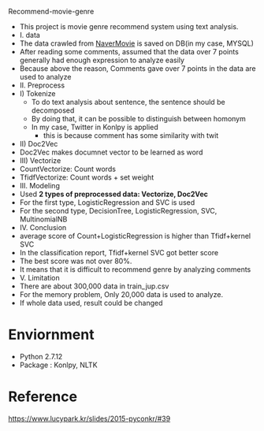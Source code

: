 Recommend-movie-genre
- This project is movie genre recommend system using text analysis.
- I. data
 - The data crawled from [NaverMovie](http://movie.naver.com/) is saved on DB(in my case, MYSQL)
 - After reading some comments, assumed that the data over 7 points generally had enough expression to analyze easily
 - Because above the reason, Comments gave over 7 points in the data are used to analyze
- II. Preprocess
 - I) Tokenize
   - To do text analysis about sentence, the sentence should be decomposed
   - By doing that, it can be possible to distinguish between homonym
   - In my case, Twitter in Konlpy is applied
     - this is because comment has some similarity with twit
 - II) Doc2Vec
  - Doc2Vec makes documnet vector to be learned as word
 - III) Vectorize
  - CountVectorize: Count words 
  - TfidfVectorize: Count words + set weight
- III. Modeling
 - Used **2 types of preprocessed data: Vectorize, Doc2Vec**
 - For the first type, LogisticRegression and SVC is used
 - For the second type, DecisionTree, LogisticRegression, SVC, MultinomialNB
- IV. Conclusion
 - average score of Count+LogisticRegression is higher than Tfidf+kernel SVC
 - In the classification report, Tfidf+kernel SVC got better score
 - The best score was not over 80%.
 - It means that it is difficult to recommend genre by analyzing comments
- V. Limitation
 - There are about 300,000 data in train_jup.csv
 - For the memory problem, Only 20,000 data is used to analyze.
 - If whole data used, result could be changed

# Enviornment
- Python 2.7.12
- Package : Konlpy, NLTK

# Reference
https://www.lucypark.kr/slides/2015-pyconkr/#39
